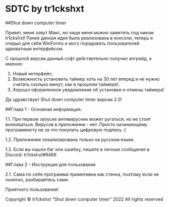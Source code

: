 # SDTC by tr1ckshxt
##Shut down computer timer

Привет, меня зовут Макс, но чаще меня можно заметить под ником tr1ckshxt! Ранее данная идея была реализована в консоли,
теперь я открыл для себя WinForms и могу порадовать пользователей адекватным интерфейсом.

С прошлой версии данный софт действительно получил апгрейд, а именно:
1. Новый интерфейс;
2. Возможность установить таймер хоть на 30 лет вперед и не нужно считать сколько минут, как в прошлом таймере!;
3. Хорошо оформленное уведомление об установки и отмены таймера!

Да здравствует Shut down computer timer версии 2.0!



##Глава 1 - Основная информация.

1.1. При первом запуске антивирусник может ругаться, но не стоит волноваться. Вирусов в приложении - нет. Просто начинающему
программисту не за что покупать цифровую подпись :(

1.2. Приложение локализирована только на русском языке.

1.3. Если вы нашли баг или ошибку, пишите в личные сообщения в Discord: tr1ckshxt#9466



##Глава 2 - Инструкция для пользования

2.1. Сама по себе программа примитивна как стенка, поэтому если не понятно, разбирайтесь сами.

Приятного пользования!

Copyright © tr1ckshxt "Shut down computer timer" 2022 All rights reserved
